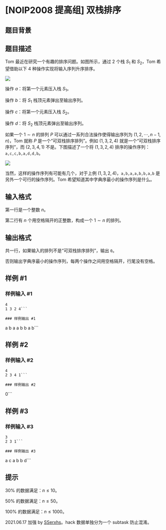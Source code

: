 # [NOIP2008 提高组] 双栈排序

## 题目背景



## 题目描述

Tom 最近在研究一个有趣的排序问题。如图所示，通过 $2$ 个栈 $S_1$ 和 $S_2$，Tom 希望借助以下 $4$ 种操作实现将输入序列升序排序。

 ![](https://cdn.luogu.com.cn/upload/pic/51.png) 

操作 $a$：将第一个元素压入栈 $S_1$。

操作 $b$：将 $S_1$ 栈顶元素弹出至输出序列。

操作 $c$：将第一个元素压入栈 $S_2$。

操作 $d$：将 $S_2$ 栈顶元素弹出至输出序列。


如果一个 $1\sim n$ 的排列 $P$ 可以通过一系列合法操作使得输出序列为 $(1,2,\cdots,n-1,n)$，Tom 就称 $P$ 是一个“可双栈排序排列”。例如 $(1,3,2,4)$ 就是一个“可双栈排序序列”，而 $(2,3,4,1)$ 不是。下图描述了一个将 $(1,3,2,4)$ 排序的操作序列：$\texttt {a,c,c,b,a,d,d,b}$。

 ![](https://cdn.luogu.com.cn/upload/pic/52.png) 

当然，这样的操作序列有可能有几个，对于上例 $(1,3,2,4)$，$\texttt{a,b,a,a,b,b,a,b}$ 是另外一个可行的操作序列。Tom 希望知道其中字典序最小的操作序列是什么。

## 输入格式

第一行是一个整数 $n$。

第二行有 $n$ 个用空格隔开的正整数，构成一个 $1\sim n$ 的排列。

## 输出格式

共一行，如果输入的排列不是“可双栈排序排列”，输出 `0`。

否则输出字典序最小的操作序列，每两个操作之间用空格隔开，行尾没有空格。

## 样例 #1

### 样例输入 #1
```
4
1 3 2 4```

### 样例输出 #1

```
a b a a b b a b```

## 样例 #2

### 样例输入 #2
```
4
2 3 4 1```

### 样例输出 #2

```
0```

## 样例 #3

### 样例输入 #3
```
3
2 3 1```

### 样例输出 #3

```
a c a b b d```

## 提示

$30\%$ 的数据满足：$n\le10$。

$50\%$ 的数据满足：$n\le50$。

$100\%$ 的数据满足：$n\le1000$。

2021.06.17 加强 by [SSerxhs](https://www.luogu.com.cn/user/29826)。hack 数据单独分为一个 subtask 防止混淆。
